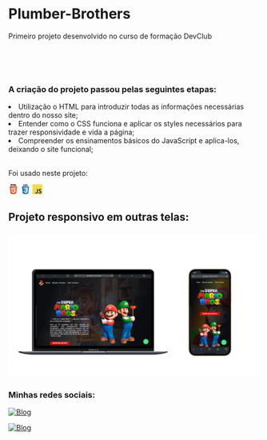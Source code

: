 ### <h1>Plumber-Brothers</h1>

<p>Primeiro projeto desenvolvido no curso de formação DevClub</p>
<br>
<br>


<br>


<h3>A criação do projeto passou pelas seguintes etapas:</h3>

<li>Utilização o HTML para introduzir todas as informações necessárias dentro do nosso site;</li>
<li>Entender como o CSS funciona e aplicar os styles necessários para trazer responsividade e vida a página;</li>
<li>Compreender os ensinamentos básicos do JavaScript e aplica-los, deixando o site funcional;</li>
<br>

<p>Foi usado neste projeto:</p>
<code><img height="20" src="https://raw.githubusercontent.com/github/explore/80688e429a7d4ef2fca1e82350fe8e3517d3494d/topics/html/html.png?size=48"></code>
<code><img height="20" src="https://raw.githubusercontent.com/github/explore/80688e429a7d4ef2fca1e82350fe8e3517d3494d/topics/css/css.png?size=48"></code>
<code><img height="20" src="https://raw.githubusercontent.com/github/explore/80688e429a7d4ef2fca1e82350fe8e3517d3494d/topics/javascript/javascript.png"></code>


### <h2>Projeto responsivo em outras telas:</h2>
<h3 align="center"><img src ="https://github.com/phmarqp/Project-Plumber-Brothers/blob/master/assets/img/Responsividade.png?raw=true"</h3>
<h3>Minhas redes sociais:</h3>
<a href="https://instagram.com/phmarqp" rel="nofollow"><img src="https://camo.githubusercontent.com/e2ad860f5db0900ef7a51420220056da4c8545a4cdc46af7f7411649a9c63493/68747470733a2f2f696d672e736869656c64732e696f2f62616467652f496e7374616772616d2d4534343035463f7374796c653d666f722d7468652d6261646765266c6f676f3d696e7374616772616d266c6f676f436f6c6f723d7768697465" alt="Blog" data-canonical-src="https://img.shields.io/badge/Instagram-E4405F?style=for-the-badge&amp;logo=instagram&amp;logoColor=white" style="max-width: 100%;"></a>

<a href="https://www.linkedin.com/in/paulo-henrique-phmarqp" rel="nofollow"><img src="https://camo.githubusercontent.com/8c0692475a5bfc1d9e7361074bdb648e567cae7b5b40ffd32adae31180b0d7b6/68747470733a2f2f696d672e736869656c64732e696f2f62616467652f4c696e6b6564496e2d3030373742353f7374796c653d666f722d7468652d6261646765266c6f676f3d6c696e6b6564696e266c6f676f436f6c6f723d7768697465" alt="Blog" data-canonical-src="https://img.shields.io/badge/LinkedIn-0077B5?style=for-the-badge&amp;logo=linkedin&amp;logoColor=white" style="max-width: 100%;"></a>
